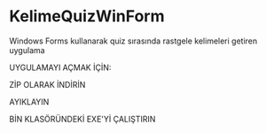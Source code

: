 # KelimeQuizWinForm
Windows Forms kullanarak quiz sırasında rastgele kelimeleri getiren uygulama


UYGULAMAYI AÇMAK İÇİN:

ZİP OLARAK İNDİRİN

AYIKLAYIN

BİN KLASÖRÜNDEKİ EXE'Yİ ÇALIŞTIRIN

